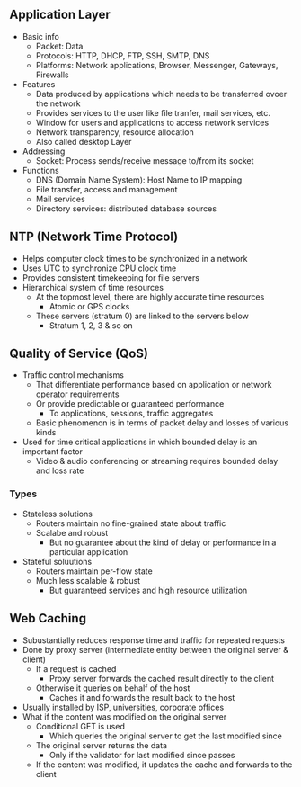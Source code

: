 ## Application Layer
- Basic info
  - Packet: Data
  - Protocols: HTTP, DHCP, FTP, SSH, SMTP, DNS
  - Platforms: Network applications, Browser, Messenger, Gateways, Firewalls
- Features
  - Data produced by applications which needs to be transferred ovoer the network
  - Provides services to the user like file tranfer, mail services, etc.
  - Window for users and applications to access network services
  - Network transparency, resource allocation
  - Also called desktop Layer
- Addressing
  - Socket: Process sends/receive message to/from its socket
- Functions
  - DNS (Domain Name System): Host Name to IP mapping
  - File transfer, access and management
  - Mail services
  - Directory services: distributed database sources

## NTP (Network Time Protocol)
- Helps computer clock times to be synchronized in a network
- Uses UTC to synchronize CPU clock time
- Provides consistent timekeeping for file servers
- Hierarchical system of time resources
  - At the topmost level, there are highly accurate time resources
    - Atomic or GPS clocks
  - These servers (stratum 0) are linked to the servers below
    - Stratum 1, 2, 3 & so on

## Quality of Service (QoS)
- Traffic control mechanisms
  - That differentiate performance based on application or network operator requirements
  - Or provide predictable or guaranteed performance
    - To applications, sessions, traffic aggregates
  - Basic phenomenon is in terms of packet delay and losses of various kinds
- Used for time critical applications in which bounded delay is an important factor
  - Video & audio conferencing or streaming requires bounded delay and loss rate

### Types
- Stateless solutions
  - Routers maintain no fine-grained state about traffic
  - Scalabe and robust
    - But no guarantee about the kind of delay or performance in a particular application
- Stateful soluutions
  - Routers maintain per-flow state
  - Much less scalable & robust
    - But guaranteed services and high resource utilization

## Web Caching
- Subustantially reduces response time and traffic for repeated requests
- Done by proxy server (intermediate entity between the original server & client)
  - If a request is cached
    - Proxy server forwards the cached result directly to the client
  - Otherwise it queries on behalf of the host
    - Caches it and forwards the result back to the host
- Usually installed by ISP, universities, corporate offices
- What if the content was modified on the original server
  - Conditional GET is used
    - Which queries the original server to get the last modified since
  - The original server returns the data
    - Only if the validator for last modified since passes
  - If the content was modified, it updates the cache and forwards to the client
